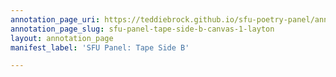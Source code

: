 ```yaml
---
annotation_page_uri: https://teddiebrock.github.io/sfu-poetry-panel/annotations/sfu-panel-tape-side-b-canvas-1-layton.json
annotation_page_slug: sfu-panel-tape-side-b-canvas-1-layton
layout: annotation_page
manifest_label: 'SFU Panel: Tape Side B'

---
```

